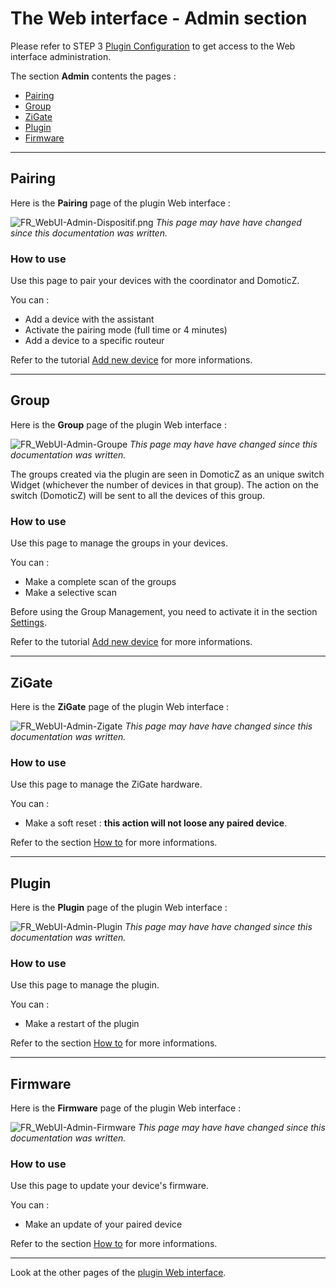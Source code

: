 # The Web interface - Admin section

Please refer to STEP 3 [Plugin Configuration](Plugin_Configuration.md) to get access to the Web interface administration.

The section __Admin__ contents the pages :

* [Pairing](#pairing)
* [Group](#group)
* [ZiGate](#zigate)
* [Plugin](#plugin)
* [Firmware](#firmware)


------------------------------------------------
## Pairing

Here is the __Pairing__ page of the plugin Web interface :

![FR_WebUI-Admin-Dispositif.png](Images/FR_WebUI-Admin-Appairage.png)
*This page may have have changed since this documentation was written.*

### How to use

Use this page to pair your devices with the coordinator and DomoticZ.

You can :

* Add a device with the assistant
* Activate the pairing mode (full time or 4 minutes)
* Add a device to a specific routeur

Refer to the tutorial [Add new device](HowTo_Pairing-device.md) for more informations.

------------------------------------------------
## Group

Here is the __Group__ page of the plugin Web interface :

![FR_WebUI-Admin-Groupe](Images/FR_WebUI-Admin-Groupe.png)
*This page may have have changed since this documentation was written.*

The groups created via the plugin are seen in DomoticZ as an unique switch Widget (whichever the number of devices in that group). The action on the switch (DomoticZ) will be sent to all the devices of this group.

### How to use

Use this page to manage the groups in your devices.

You can :

* Make a complete scan of the groups
* Make a selective scan

Before using the Group Management, you need to activate it in the section [Settings](WebUI_Settings.md).

Refer to the tutorial [Add new device](HowTo_Group-management.md) for more informations.


------------------------------------------------
## ZiGate

Here is the __ZiGate__ page of the plugin Web interface :

![FR_WebUI-Admin-Zigate](Images/FR_WebUI-Admin-Zigate.png)
*This page may have have changed since this documentation was written.*

### How to use

Use this page to manage the ZiGate hardware.

You can :

* Make a soft reset : **this action will not loose any paired device**.

Refer to the section [How to](Readme.md#how-to) for more informations.

------------------------------------------------
## Plugin

Here is the __Plugin__ page of the plugin Web interface :

![FR_WebUI-Admin-Plugin](Images/FR_WebUI-Admin-Plugin.png)
*This page may have have changed since this documentation was written.*

### How to use

Use this page to manage the plugin.

You can :

* Make a restart of the plugin

Refer to the section [How to](Readme.md#how-to) for more informations.

------------------------------------------------
## Firmware

Here is the __Firmware__ page of the plugin Web interface :

![FR_WebUI-Admin-Firmware](Images/FR_WebUI-Admin-Firmware.png)
*This page may have have changed since this documentation was written.*

### How to use

Use this page to update your device's firmware.

You can :

* Make an update of your paired device

Refer to the section [How to](Readme.md#how-to) for more informations.


------------------------------------------------
Look at the other pages of the [plugin Web interface](Readme.md#plugins-web-interface).
